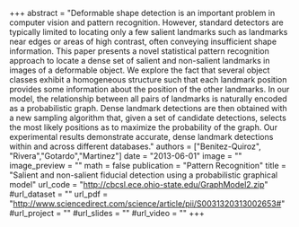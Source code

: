 +++
abstract = "Deformable shape detection is an important problem in computer vision and pattern recognition. However, standard detectors are typically limited to locating only a few salient landmarks such as landmarks near edges or areas of high contrast, often conveying insufficient shape information. This paper presents a novel statistical pattern recognition approach to locate a dense set of salient and non-salient landmarks in images of a deformable object. We explore the fact that several object classes exhibit a homogeneous structure such that each landmark position provides some information about the position of the other landmarks. In our model, the relationship between all pairs of landmarks is naturally encoded as a probabilistic graph. Dense landmark detections are then obtained with a new sampling algorithm that, given a set of candidate detections, selects the most likely positions as to maximize the probability of the graph. Our experimental results demonstrate accurate, dense landmark detections within and across different databases."
authors = ["Benitez-Quiroz", "Rivera","Gotardo","Martinez"]
date = "2013-06-01"
image = ""
image_preview = ""
math = false
publication = "Pattern Recognition"
title = "Salient and non-salient fiducial detection using a probabilistic graphical model"
url_code = "http://cbcsl.ece.ohio-state.edu/GraphModel2.zip"
#url_dataset = ""
url_pdf = "http://www.sciencedirect.com/science/article/pii/S0031320313002653#"
#url_project = ""
#url_slides = ""
#url_video = ""
+++
